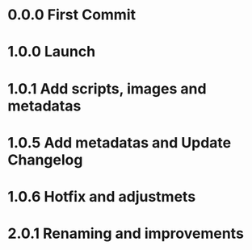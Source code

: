 # 0.0.0 First Commit
# 1.0.0 Launch
# 1.0.1 Add scripts, images and metadatas
# 1.0.5 Add metadatas and Update Changelog
# 1.0.6 Hotfix and adjustmets
# 2.0.1 Renaming and improvements